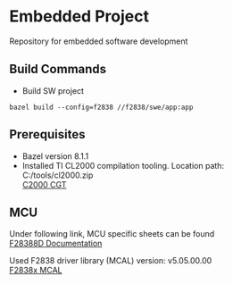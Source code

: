 # Embedded Project
Repository for embedded software development

## Build Commands
- Build SW project
```starlark
bazel build --config=f2838 //f2838/swe/app:app
```

## Prerequisites
- Bazel version 8.1.1
- Installed TI CL2000 compilation tooling. Location path: C:/tools/cl2000.zip \
[C2000 CGT](https://www.ti.com/tool/download/C2000-CGT/22.6.0.LTS)

## MCU
Under following link, MCU specific sheets can be found \
[F28388D Documentation](https://dev.ti.com/tirex/explore/node?node=A__AJ2S52t6KipWImg.HzDMUw__c2000ware_devices_package__coGQ502__LATEST)

Used F2838 driver library (MCAL) version: v5.05.00.00 \
[F2838x MCAL](https://github.com/TexasInstruments/c2000ware-core-sdk/tree/REL_C2000Ware_v5.05.00.00/driverlib/f2838x/driverlib_cm)

